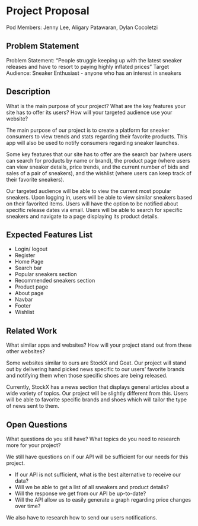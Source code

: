 # Project Proposal

Pod Members: Jenny Lee, Aligary Patawaran, Dylan Cocoletzi

## Problem Statement

Problem Statement: “People struggle keeping up with the latest sneaker releases and have to resort to paying highly inflated prices” 
Target Audience: Sneaker Enthusiast - anyone who has an interest in sneakers 

## Description

What is the main purpose of your project? What are the key features your site has to offer its users? How will your targeted audience use your website?

The main purpose of our project is to create a platform for sneaker consumers to view trends and stats regarding their favorite products. This app will also be used to notify consumers regarding sneaker launches. 

Some key features that our site has to offer are the search bar (where users can search for products by name or brand), the product page (where users can view sneaker details, price trends, and the current number of bids and sales of a pair of sneakers), and the wishlist (where users can keep track of their favorite sneakers). 

Our targeted audience will be able to view the current most popular sneakers. Upon logging in, users will be able to view similar sneakers based on their favorited items. Users will have the option to be notified about specific release dates via email. Users will be able to search for specific sneakers and navigate to a page displaying its product details.

## Expected Features List

- Login/ logout
- Register
- Home Page
- Search bar
- Popular sneakers section
- Recommended sneakers section
- Product page
- About page
- Navbar
- Footer
- Wishlist

## Related Work

What similar apps and websites? How will your project stand out from these other websites?

Some websites similar to ours are StockX and Goat. Our project will stand out by delivering hand picked news specific to our users’ favorite brands and notifying them when those specific shoes are being released. 

Currently, StockX has a news section that displays general articles about a wide variety of topics. Our project will be slightly different from this. Users will be able to favorite specific brands and shoes which will tailor the type of news sent to them. 


## Open Questions

What questions do you still have? What topics do you need to research more for your project?

We still have questions on if our API will be sufficient for our needs for this project. 
- If our API is not sufficient, what is the best alternative to receive our data? 
- Will we be able to get a list of all sneakers and product details?
- Will the response we get from our API be up-to-date?
- Will the API allow us to easily generate a graph regarding price changes over time?

We also have to research how to send our users notifications. 

